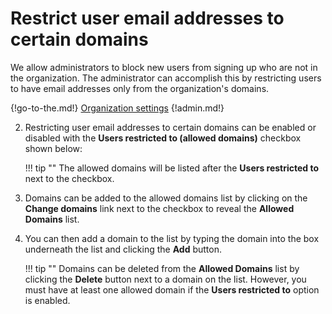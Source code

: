 # Restrict user email addresses to certain domains

We allow administrators to block new users from signing up who are not in
 the organization. The administrator can accomplish this by restricting
 users to have email addresses only from the organization's domains.

{!go-to-the.md!} [Organization settings](/#administration/)
{!admin.md!}

2. Restricting user email addresses to certain domains can be enabled or disabled
 with the **Users restricted to (allowed domains)** checkbox shown below:

    !!! tip ""
        The allowed domains will be listed after the **Users restricted to**
         next to the checkbox.

3. Domains can be added to the allowed domains list by clicking on the **Change
domains** link next to the checkbox to reveal the **Allowed Domains** list.

4. You can then add a domain to the list by typing the domain into the box
underneath the list and clicking the **Add** button.

    !!! tip ""
        Domains can be deleted from the **Allowed Domains** list by clicking the
        **Delete** button next to a domain on the list. However, you must have
        at least one allowed domain if the **Users restricted to** option is
        enabled.
